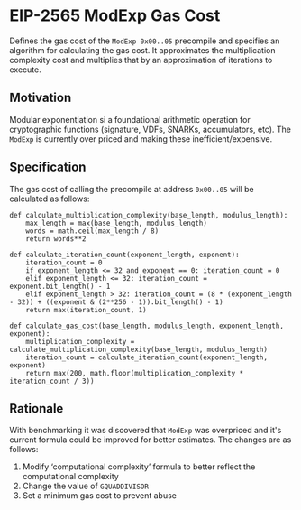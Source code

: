 # EIP-2565 ModExp Gas Cost
Defines the gas cost of the `ModExp 0x00..05` precompile and specifies an algorithm for calculating the gas cost. It approximates the multiplication complexity cost and multiplies that by an approximation of iterations to execute.

## Motivation
Modular exponentiation si a foundational arithmetic operation for cryptographic functions (signature, VDFs, SNARKs, accumulators, etc). The `ModExp` is currently over priced and making these inefficient/expensive.

## Specification
The gas cost of calling the precompile at address `0x00..05` will be calculated as follows:
```
def calculate_multiplication_complexity(base_length, modulus_length):
    max_length = max(base_length, modulus_length)
    words = math.ceil(max_length / 8)
    return words**2

def calculate_iteration_count(exponent_length, exponent):
    iteration_count = 0
    if exponent_length <= 32 and exponent == 0: iteration_count = 0
    elif exponent_length <= 32: iteration_count = exponent.bit_length() - 1
    elif exponent_length > 32: iteration_count = (8 * (exponent_length - 32)) + ((exponent & (2**256 - 1)).bit_length() - 1)
    return max(iteration_count, 1)

def calculate_gas_cost(base_length, modulus_length, exponent_length, exponent):
    multiplication_complexity = calculate_multiplication_complexity(base_length, modulus_length)
    iteration_count = calculate_iteration_count(exponent_length, exponent)
    return max(200, math.floor(multiplication_complexity * iteration_count / 3))
```

## Rationale
With benchmarking it was discovered that `ModExp` was overpriced and it's current formula could be improved for better estimates. The changes are as follows:
1. Modify ‘computational complexity’ formula to better reflect the computational complexity
2. Change the value of `GQUADDIVISOR`
3. Set a minimum gas cost to prevent abuse
